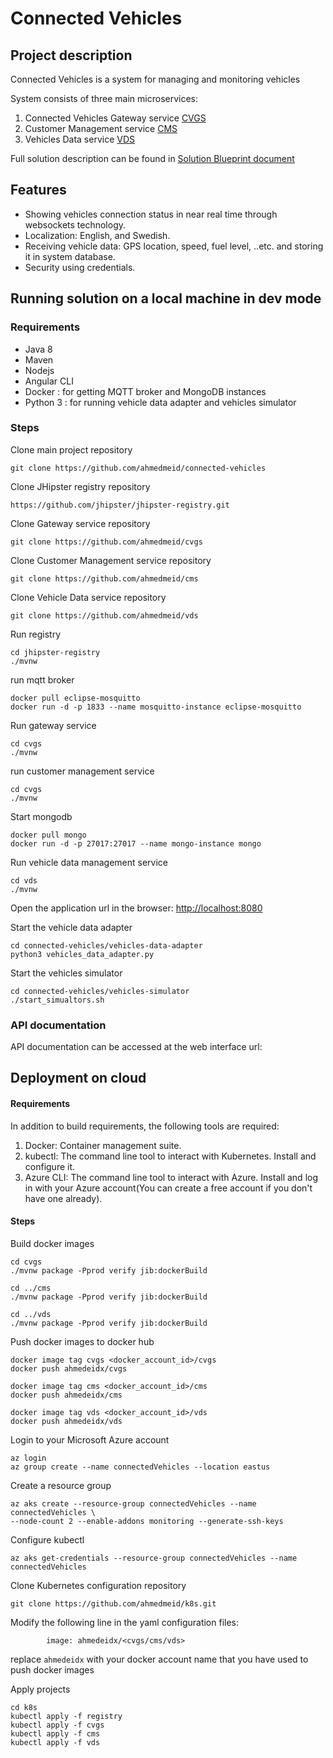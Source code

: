 # Connected Vehicles
## Project description

Connected Vehicles is a system for managing and monitoring vehicles 

System consists of three main microservices:

1. Connected Vehicles Gateway service    [CVGS](https://github.com/ahmedmeid/cvgs)
2. Customer Management service           [CMS](https://github.com/ahmedmeid/cms)
3. Vehicles Data service                 [VDS](https://github.com/ahmedmeid/vds)

Full solution description can be found in [Solution Blueprint document](SolutionBlueprint.md)## Features

* Showing vehicles connection status in near real time through websockets technology.
* Localization: English, and Swedish.
* Receiving vehicle data: GPS location, speed, fuel level, ..etc. and storing it in system database.
* Security using credentials.

## Running solution on a local machine in dev mode
### Requirements

* Java 8
* Maven* Nodejs
* Angular CLI 
* Docker : for getting MQTT broker and MongoDB instances
* Python 3 : for running vehicle data adapter and vehicles simulator### Steps

Clone main project repository

```
git clone https://github.com/ahmedmeid/connected-vehicles
```

Clone JHipster registry repository

```
https://github.com/jhipster/jhipster-registry.git
```

Clone Gateway service repository

```
git clone https://github.com/ahmedmeid/cvgs
```

Clone Customer Management service repository

```
git clone https://github.com/ahmedmeid/cms
```

Clone Vehicle Data service repository

```
git clone https://github.com/ahmedmeid/vds
```

Run registry


```
cd jhipster-registry
./mvnw
```

run mqtt broker

```
docker pull eclipse-mosquitto
docker run -d -p 1833 --name mosquitto-instance eclipse-mosquitto
```


Run gateway service


```
cd cvgs
./mvnw
```

run customer management service


```
cd cvgs
./mvnw
```

Start mongodb

```
docker pull mongo
docker run -d -p 27017:27017 --name mongo-instance mongo
```


Run vehicle data management service


```
cd vds
./mvnw
```

Open the application url in the browser: [http://localhost:8080](http://localhost:8080)

Start the vehicle data adapter


```
cd connected-vehicles/vehicles-data-adapter
python3 vehicles_data_adapter.py
```


Start the vehicles simulator
```
cd connected-vehicles/vehicles-simulator
./start_simualtors.sh
```

### API documentation

API documentation can be accessed at the web interface url: 
## Deployment on cloud

#### RequirementsIn addition to build requirements, the following tools are required:
1. Docker: Container management suite.2. kubectl: The command line tool to interact with Kubernetes. Install and configure it.3. Azure CLI: The command line tool to interact with Azure. Install and log in with your Azure account(You can create a free account if you don't have one already).#### StepsBuild docker images

```
cd cvgs
./mvnw package -Pprod verify jib:dockerBuild

cd ../cms
./mvnw package -Pprod verify jib:dockerBuild

cd ../vds
./mvnw package -Pprod verify jib:dockerBuild
```Push docker images to docker hub

```
docker image tag cvgs <docker_account_id>/cvgsdocker push ahmedeidx/cvgs
docker image tag cms <docker_account_id>/cmsdocker push ahmedeidx/cms
docker image tag vds <docker_account_id>/vdsdocker push ahmedeidx/vds
```

Login to your Microsoft Azure account
```az loginaz group create --name connectedVehicles --location eastus```

Create a resource group

```az aks create --resource-group connectedVehicles --name connectedVehicles \
--node-count 2 --enable-addons monitoring --generate-ssh-keys
```
Configure kubectl

```az aks get-credentials --resource-group connectedVehicles --name connectedVehicles
```Clone Kubernetes configuration repository

```
git clone https://github.com/ahmedmeid/k8s.git
```

Modify the following line in the yaml configuration files:

```
        image: ahmedeidx/<cvgs/cms/vds>
```
replace ```ahmedeidx``` with your docker account name that you have used to push docker imagesApply projects
```cd k8skubectl apply -f registrykubectl apply -f cvgskubectl apply -f cmskubectl apply -f vds
```
